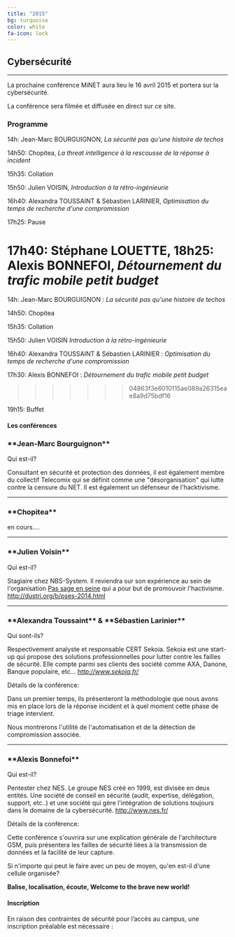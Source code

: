 ```yaml
---
title: "2015"
bg: turquoise
color: white
fa-icon: lock
---
```


## Cybersécurité

-------------------------

La prochaine conférence MiNET aura lieu le 16 avril 2015 et portera sur la cybersécurité.

La conférence sera filmée et diffusée en direct sur ce site.

### Programme


14h: Jean-Marc BOURGUIGNON, *La sécurité pas qu'une histoire de techos*

14h50: Chopitea, *La threat intelligence à la rescousse de la réponse à incident*

15h35: Collation

15h50:  Julien VOISIN, *Introduction à la rétro-ingénieurie*

16h40:  Alexandra TOUSSAINT & Sébastien LARINIER, *Optimisation du temps de recherche d'une compromission*

17h25: Pause

17h40:  Stéphane LOUETTE, 
18h25: Alexis BONNEFOI, *Détournement du trafic mobile petit budget*
=======
14h: Jean-Marc BOURGUIGNON : *La sécurité pas qu'une histoire de techos*

14h50: Chopitea

15h35: Collation

15h50:  Julien VOISIN *Introduction à la rétro-ingénieurie*

16h40:  Alexandra TOUSSAINT & Sébastien LARINIER : *Optimisation du temps de recherche d'une compromission*

17h30:  Alexis BONNEFOI : *Détournement du trafic mobile petit budget*
>>>>>>> 04863f3e6010115ae089a26315eae8a9d75bdf16

19h15: Buffet

#### Les conférences

<h3 class="titre_2015">**Jean-Marc Bourguignon**</h3>

Qui est-il?

Consultant en sécurité et protection des données, il est également membre du collectif Telecomix qui se définit comme une "désorganisation" qui lutte contre la censure du NET. Il est également un défenseur de l'hacktivisme.


-------------------------------------------

<h3>**Chopitea**</h3>

en cours....

-------------------------------------------

<h3>**Julien Voisin**</h3>

Qui est-il?

Stagiaire chez NBS-System. Il reviendra sur son expérience au sein de l'organisation <a href="http://www.passageenseine.org/">Pas sage en seine</a> qui a pour but de promouvoir l'hactivisme.
http://dustri.org/b/pses-2014.html

--------------------------------------------

<h3>**Alexandra Toussaint** & **Sébastien Larinier**</h3>

Qui sont-ils?

Respectivement analyste et responsable CERT Sekoia. Sekoia est une start-up qui propose des solutions professionnelles pour lutter contre les failles de sécurité. Elle compte parmi ses clients des société comme AXA, Danone, Banque populaire, etc... 
*http://www.sekoia.fr/*

Détails de la conférence:

Dans un premier temps, ils présenteront la méthodologie que nous avons mis en place lors de la réponse incident et à quel moment cette phase de triage intervient.

Nous montrerons l'utilité de l'automatisation et de la détection de compromission associée.

---------------------------------------------

<h3>**Alexis Bonnefoi**</h3>

Qui est-il?

Pentester chez NES. Le groupe NES créé en 1999, est divisée en deux entités. Une société de conseil en sécurité (audit, expertise, délégation, support, etc..) et une société qui gère l'intégration de solutions toujours dans le domaine de la cybersécurité.
http://www.nes.fr/

Détails de la conférence:

Cette conférence s'ouvrira sur une explication générale de l'architecture GSM, puis présentera les failles de sécurité liées à la transmission de données et la facilité de leur capture.

Si n'importe qui peut le faire avec un peu de moyen, qu'en est-il d'une cellule organisée?

**Balise, localisation, écoute, Welcome to the brave new world!**

#### Inscription

En raison des contraintes de sécurité pour l’accès au campus, une inscription préalable est nécessaire :

<center><a href="https://conference.minet.net/inscription/">
<span class="fa-stack subtlecircle" style="font-size:80px; background:rgba(255,255,255,0.1)">
  <i class="fa fa-circle fa-stack-2x text-white"></i>
  <i class="fa fa-user-plus fa-stack-1x text-turquoise"></i>
</span>
</a></center>

